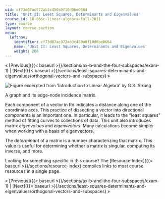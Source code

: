 ```yaml
---
uid: cf73d07ac972ab3c450a0f10d0be0664
title: 'Unit II: Least Squares, Determinants and Eigenvalues'
course_id: 18-06sc-linear-algebra-fall-2011
type: course
layout: course_section
menu:
  leftnav:
    identifier: cf73d07ac972ab3c450a0f10d0be0664
    name: 'Unit II: Least Squares, Determinants and Eigenvalues'
    weight: 200
---
```


« [Previous]({{< baseurl >}}/sections/ax-b-and-the-four-subspaces/exam-1) | [Next]({{< baseurl >}}/sections/least-squares-determinants-and-eigenvalues/orthogonal-vectors-and-subspaces) »

![Figure excerpted from 'Introduction to Linear Algebra' by G.S. Strang](https://open-learning-course-data-production.s3.amazonaws.com/18-06sc-linear-algebra-fall-2011/8f4d1bf6fe6c33b93070e3efc4cbb7df_Unit_2_WIDE.jpg)

A graph and its edge-node incidence matrix.

Each component of a vector in Rn indicates a distance along one of the coordinate axes. This practice of dissecting a vector into directional components is an important one. In particular, it leads to the "least squares" method of fitting curves to collections of data. This unit also introduces matrix _eigenvalues_ and _eigenvectors_. Many calculations become simpler when working with a basis of eigenvectors.

The _determinant_ of a matrix is a number characterizing that matrix. This value is useful for determining whether a matrix is singular, computing its inverse, and more.

Looking for something specific in this course? The [Resource Index]({{< baseurl >}}/sections/resource-index) compiles links to most course resources in a single page.

« [Previous]({{< baseurl >}}/sections/ax-b-and-the-four-subspaces/exam-1) | [Next]({{< baseurl >}}/sections/least-squares-determinants-and-eigenvalues/orthogonal-vectors-and-subspaces) »